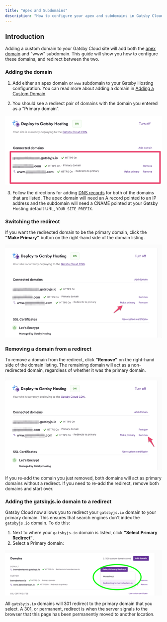 ```yaml
---
title: "Apex and Subdomains"
description: "How to configure your apex and subdomains in Gatsby Cloud"
---
```


## Introduction

Adding a custom domain to your Gatsby Cloud site will add both the [apex domain](https://datacadamia.com/network/name/apex#about) and "www" subdomain. This guide will show you how to configure these domains, and redirect between the two.

### Adding the domain

1. Add either an apex domain or `www` subdomain to your Gatsby Hosting configuration. You can read more about adding a domain in [Adding a Custom Domain](/docs/how-to/cloud/adding-a-custom-domain/).

2. You should see a redirect pair of domains with the domain you entered as a "Primary domain".

![List of connected domains](../../images/primary-domain.png)

3. Follow the directions for adding [DNS records](https://www.cloudflare.com/learning/dns/dns-records/) for both of the domains that are listed. The apex domain will need an A record pointed to an IP address and the subdomain will need a CNAME pointed at your Gatsby Hosting default URL, `YOUR_SITE_PREFIX`.

### Switching the redirect

If you want the redirected domain to be the primary domain, click the **"Make Primary"** button on the right-hand side of the domain listing.

![Button to change primary domain](../../images/make-primary.png)

### Removing a domain from a redirect

To remove a domain from the redirect, click **"Remove"** on the right-hand side of the domain listing. The remaining domain will act as a non-redirected domain, regardless of whether it was the primary domain.

![Button to remove a domain from a redirect](../../images/remove-from-redirect.png)

If you re-add the domain you just removed, both domains will act as primary domains without a redirect. If you need to re-add the redirect, remove both domains and start over.

### Adding the gatsbyjs.io domain to a redirect

Gatsby Cloud now allows you to redirect your `gatsbyjs.io` domain to your primary domain. This ensures that search engines don't index the `gatsbyjs.io` domain. To do this:

1. Next to where your `gatsbyjs.io` domain is listed, click **"Select Primary Redirect"**.
1. Select a Primary domain:

![Gatsby Domain Redirect](../../images/gatsby-domain-redirect.png)

All `gatsbyjs.io` domains will 301 redirect to the primary domain that you select. A 301, or permanent, redirect is when the server signals to the browser that this page has been permanently moved to another location.
